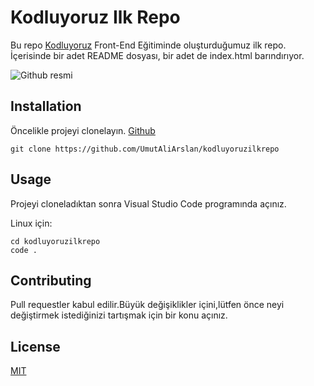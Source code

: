# Kodluyoruz Ilk Repo

Bu repo [Kodluyoruz](https://www.kodluyoruz.org/) Front-End Eğitiminde oluşturduğumuz ilk repo. İçerisinde bir adet README dosyası, bir adet de index.html barındırıyor.

![Github resmi](https://www.hizliresim.com/5bn8kkg)

## Installation

Öncelikle projeyi clonelayın. [Github](https://github.com/UmutAliArslan/kodluyoruzilkrepo)

```
git clone https://github.com/UmutAliArslan/kodluyoruzilkrepo
```
## Usage

Projeyi cloneladıktan sonra Visual Studio Code programında açınız.

Linux için:

``` 
cd kodluyoruzilkrepo
code .
```

## Contributing

Pull requestler kabul edilir.Büyük değişiklikler içini,lütfen önce neyi değiştirmek istediğinizi tartışmak için bir konu açınız.

## License

[MIT](https://choosealicense.com/licenses/mit/) 






